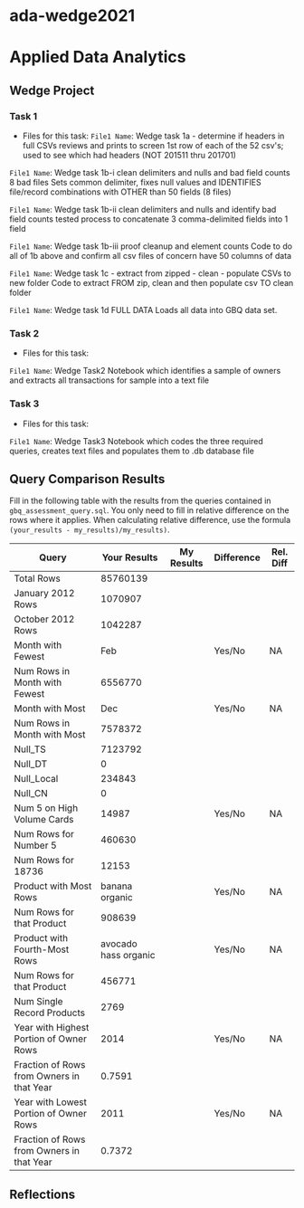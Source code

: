 # ada-wedge2021
# Applied Data Analytics

## Wedge Project

<!-- My understanding of the process and coding to perform Task 1a-c was much more clear than last year
 given the time I spent reviewing lectures and actually coding the variations presented (ie, find best option)--> 

### Task 1

* Files for this task: 
`File1 Name`: Wedge task 1a - determine if headers in full CSVs
reviews and prints to screen 1st row of each of the 52 csv's; used to see which had headers (NOT 201511 thru 201701)

`File1 Name`: Wedge task 1b-i clean delimiters and nulls and bad field counts 8 bad files
Sets common delimiter, fixes null values and IDENTIFIES file/record combinations with OTHER than 50 fields (8 files)

`File1 Name`: Wedge task 1b-ii clean delimiters and nulls and identify bad field counts
tested process to concatenate 3 comma-delimited fields into 1 field

`File1 Name`: Wedge task 1b-iii proof cleanup and element counts
Code to do all of 1b above and confirm all csv files of concern have 50 columns of data

`File1 Name`: Wedge task 1c - extract from zipped - clean - populate CSVs to new folder
Code to extract FROM zip, clean and then populate csv TO clean folder

`File1 Name`: Wedge task 1d FULL DATA
Loads all data into GBQ data set.

### Task 2

* Files for this task: 

`File1 Name`: Wedge Task2
Notebook which identifies a sample of owners and extracts all transactions for sample into a text file

<!--  Repeat for each file  --> 
	

### Task 3

* Files for this task: 

`File1 Name`: Wedge Task3
Notebook which codes the three required queries, creates text files and populates them to .db database file


## Query Comparison Results

Fill in the following table with the results from the 
queries contained in `gbq_assessment_query.sql`. You only
need to fill in relative difference on the rows where it applies. 
When calculating relative difference, use the formula 
` (your_results - my_results)/my_results)`. 



|  Query  |  Your Results  |  My Results | Difference | Rel. Diff | 
|---|---|---|---|---|
| Total Rows  |85760139|   |   |   |
| January 2012 Rows  |1070907|   |   |   |
| October 2012 Rows  |1042287|   |   |   |
| Month with Fewest  |Feb|   | Yes/No  | NA  |
| Num Rows in Month with Fewest  |6556770|   |   |   |
| Month with Most  |Dec|   | Yes/No  | NA  |
| Num Rows in Month with Most  |7578372|   |   |   |
| Null_TS  |7123792|   |   |   |
| Null_DT  |0|   |   |   |
| Null_Local  |234843|   |   |   |
| Null_CN  |0|   |   |   |
| Num 5 on High Volume Cards  |14987|   | Yes/No  | NA  |
|  Num Rows for Number 5 |460630|   |   |   |
| Num Rows for 18736  |12153|   |   |   |
| Product with Most Rows  |banana organic|   | Yes/No  | NA  |
| Num Rows for that Product  |908639|   |   |   |
| Product with Fourth-Most Rows  |avocado hass organic|   | Yes/No  | NA  |
| Num Rows for that Product  |456771|   |   |   |
| Num Single Record Products  |2769|   |   |   |
| Year with Highest Portion of Owner Rows  |2014|   | Yes/No  | NA |
| Fraction of Rows from Owners in that Year  |0.7591|   |   |   |
| Year with Lowest Portion of Owner Rows  |2011|   | Yes/No  | NA |
| Fraction of Rows from Owners in that Year  |0.7372|   |   |   |

## Reflections

<!-- I enjoyed working on the Wedge much more this year than last, mostly due to actually learning the python and SQL needed --> 
